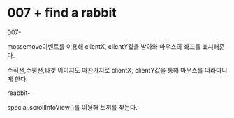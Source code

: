 # 007 + find a rabbit

007-

mossemove이벤트를 이용해 clientX, clientY값을 받아와 마우스의 좌표를 표시해준다.

수직선,수평선,타겟 이미지도 마찬가지로 clientX, clientY값을 통해 마우스를 따라다니게 한다.



reabbit-

special.scrollIntoView()를 이용해 토끼를 찾는다.
